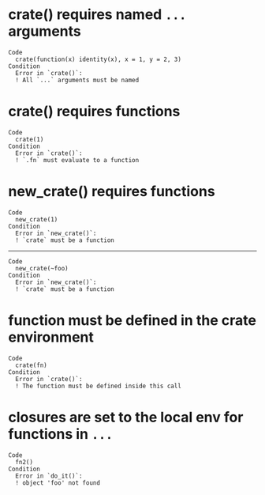 # crate() requires named `...` arguments

    Code
      crate(function(x) identity(x), x = 1, y = 2, 3)
    Condition
      Error in `crate()`:
      ! All `...` arguments must be named

# crate() requires functions

    Code
      crate(1)
    Condition
      Error in `crate()`:
      ! `.fn` must evaluate to a function

# new_crate() requires functions

    Code
      new_crate(1)
    Condition
      Error in `new_crate()`:
      ! `crate` must be a function

---

    Code
      new_crate(~foo)
    Condition
      Error in `new_crate()`:
      ! `crate` must be a function

# function must be defined in the crate environment

    Code
      crate(fn)
    Condition
      Error in `crate()`:
      ! The function must be defined inside this call

# closures are set to the local env for functions in `...`

    Code
      fn2()
    Condition
      Error in `do_it()`:
      ! object 'foo' not found

